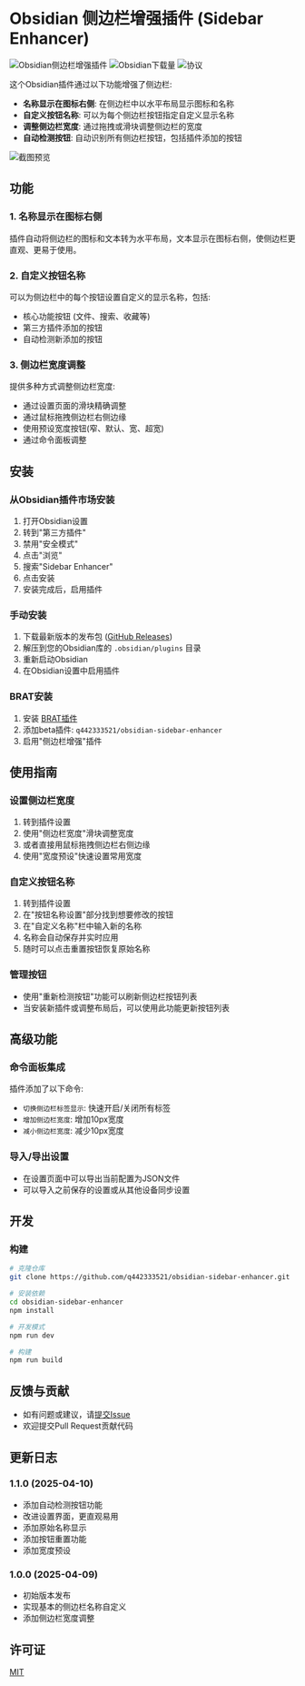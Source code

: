 # Obsidian 侧边栏增强插件 (Sidebar Enhancer)

![Obsidian侧边栏增强插件](https://img.shields.io/github/v/release/q442333521/obsidian-sidebar-enhancer?style=for-the-badge)
![Obsidian下载量](https://img.shields.io/badge/动态-GitHub-blue?style=for-the-badge)
![协议](https://img.shields.io/github/license/q442333521/obsidian-sidebar-enhancer?style=for-the-badge)

这个Obsidian插件通过以下功能增强了侧边栏:

- **名称显示在图标右侧**: 在侧边栏中以水平布局显示图标和名称
- **自定义按钮名称**: 可以为每个侧边栏按钮指定自定义显示名称
- **调整侧边栏宽度**: 通过拖拽或滑块调整侧边栏的宽度
- **自动检测按钮**: 自动识别所有侧边栏按钮，包括插件添加的按钮

![截图预览](https://raw.githubusercontent.com/q442333521/obsidian-sidebar-enhancer/master/screenshots/preview.png)

## 功能

### 1. 名称显示在图标右侧
插件自动将侧边栏的图标和文本转为水平布局，文本显示在图标右侧，使侧边栏更直观、更易于使用。

### 2. 自定义按钮名称
可以为侧边栏中的每个按钮设置自定义的显示名称，包括:
- 核心功能按钮 (文件、搜索、收藏等)
- 第三方插件添加的按钮
- 自动检测新添加的按钮

### 3. 侧边栏宽度调整
提供多种方式调整侧边栏宽度:
- 通过设置页面的滑块精确调整
- 通过鼠标拖拽侧边栏右侧边缘
- 使用预设宽度按钮(窄、默认、宽、超宽)
- 通过命令面板调整

## 安装

### 从Obsidian插件市场安装
1. 打开Obsidian设置
2. 转到"第三方插件"
3. 禁用"安全模式"
4. 点击"浏览"
5. 搜索"Sidebar Enhancer"
6. 点击安装
7. 安装完成后，启用插件

### 手动安装
1. 下载最新版本的发布包 ([GitHub Releases](https://github.com/q442333521/obsidian-sidebar-enhancer/releases))
2. 解压到您的Obsidian库的 `.obsidian/plugins` 目录
3. 重新启动Obsidian
4. 在Obsidian设置中启用插件

### BRAT安装
1. 安装 [BRAT插件](https://github.com/TfTHacker/obsidian42-brat)
2. 添加beta插件: `q442333521/obsidian-sidebar-enhancer`
3. 启用"侧边栏增强"插件

## 使用指南

### 设置侧边栏宽度
1. 转到插件设置
2. 使用"侧边栏宽度"滑块调整宽度
3. 或者直接用鼠标拖拽侧边栏右侧边缘
4. 使用"宽度预设"快速设置常用宽度

### 自定义按钮名称
1. 转到插件设置
2. 在"按钮名称设置"部分找到想要修改的按钮
3. 在"自定义名称"栏中输入新的名称
4. 名称会自动保存并实时应用
5. 随时可以点击重置按钮恢复原始名称

### 管理按钮
- 使用"重新检测按钮"功能可以刷新侧边栏按钮列表
- 当安装新插件或调整布局后，可以使用此功能更新按钮列表

## 高级功能

### 命令面板集成
插件添加了以下命令:
- `切换侧边栏标签显示`: 快速开启/关闭所有标签
- `增加侧边栏宽度`: 增加10px宽度
- `减小侧边栏宽度`: 减少10px宽度

### 导入/导出设置
- 在设置页面中可以导出当前配置为JSON文件
- 可以导入之前保存的设置或从其他设备同步设置

## 开发

### 构建
```bash
# 克隆仓库
git clone https://github.com/q442333521/obsidian-sidebar-enhancer.git

# 安装依赖
cd obsidian-sidebar-enhancer
npm install

# 开发模式
npm run dev

# 构建
npm run build
```

## 反馈与贡献

- 如有问题或建议，请[提交Issue](https://github.com/q442333521/obsidian-sidebar-enhancer/issues)
- 欢迎提交Pull Request贡献代码

## 更新日志

### 1.1.0 (2025-04-10)
- 添加自动检测按钮功能
- 改进设置界面，更直观易用
- 添加原始名称显示
- 添加按钮重置功能
- 添加宽度预设

### 1.0.0 (2025-04-09)
- 初始版本发布
- 实现基本的侧边栏名称自定义
- 添加侧边栏宽度调整

## 许可证
[MIT](LICENSE)
